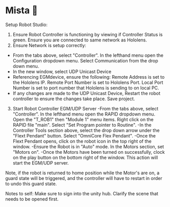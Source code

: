 # Mista :sparkler:

Setup Robot Studio: 
1. Ensure Robot Controller is functioning by viewing if Controller Status is green. Ensure you are connected to same network as Hololens. 
2. Ensure Network is setup correctly: 
  - From the tabs above, select "Controller". In the lefthand menu open the Configuration dropdown menu. Select Communication from the drop down menu. 
  - In the new window, select UDP Unicast Device
  - Referencing EGMdevice, ensure the following: Remote Address is set to the Hololens IP. Remote Port Number is set to Hololens Port. Local Port Number is set to port number that Hololens is sending to on local PC. 
  - If any changes are made to the UDP Unicast Device, Restart the robot controller to ensure the changes take place. Save project. 
 3. Start Robot Controller EGM/UDP Server
  -From the tabs above, select "Controller". In the lefthand menu open the RAPID dropdown menu. Open the "T_ROB1" then "Module 1" menu items. Right click on the RAPID file "main". Select "Set Program pointer to Routine".
  -In the Controller Tools section above, select the drop down arrow under the "Flext Pendant" button. Select "OmniCore Flex Pendant". 
  -Once the Flext Pendant opens, click on the robot icon in the top right of the window. 
  -Ensure the Robot is in "Auto" mode. In the Motors section, set "Motors on".
  -Once the Motors have been turned on successfully, clock on the play button on the bottom right of the window. This action will start the EGM/UDP server. 
  
  Note, if the robot is returned to home position while the Motor's are on, a guard state will be triggered, and the controller will have to restart in order to undo this guard state.
  
 Notes to self:  Make sure to sign into the unity hub. Clarify the scene that needs to be opened first. 

